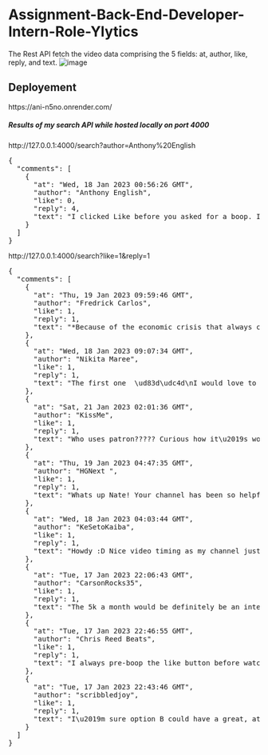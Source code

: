 # Assignment-Back-End-Developer-Intern-Role-Ylytics
The Rest API fetch the video data comprising the 5 fields: at, author, like, reply, and text.
![image](https://github.com/iamAni9/Assignment-Back-End-Developer-Intern-Role-Ylytics/assets/108063755/0d688fa2-f640-4b68-ac41-6867d2bd1763)

<h2>Deployement</h2>
https://ani-n5no.onrender.com/

<h5>Results of my search API while hosted locally on port 4000</h5>
http://127.0.0.1:4000/search?author=Anthony%20English
<pre>
{
  "comments": [
    {
      "at": "Wed, 18 Jan 2023 00:56:26 GMT",
      "author": "Anthony English",
      "like": 0,
      "reply": 4,
      "text": "I clicked Like before you asked for a boop. It was that \"and that memes / that means\" pun which got me to like."
    }
  ]
}
</pre>
http://127.0.0.1:4000/search?like=1&reply=1
<pre>
{
  "comments": [
    {
      "at": "Thu, 19 Jan 2023 09:59:46 GMT",
      "author": "Fredrick Carlos",
      "like": 1,
      "reply": 1,
      "text": "*Because of the economic crisis that always comes up the best thing to be on every wise individual\u2019s mind or list is to invest in different streams of income that\u2019s not depending on the government to generate funds.*"
    },
    {
      "at": "Wed, 18 Jan 2023 09:07:34 GMT",
      "author": "Nikita Maree",
      "like": 1,
      "reply": 1,
      "text": "The first one  \ud83d\udc4d\nI would love to know more about how much money different types of creators are making with how many views/  watchhours/ subscribers they have. Wether that's from add revenue or sponsored vids."
    },
    {
      "at": "Sat, 21 Jan 2023 02:01:36 GMT",
      "author": "KissMe",
      "like": 1,
      "reply": 1,
      "text": "Who uses patron????? Curious how it\u2019s working out for you."
    },
    {
      "at": "Thu, 19 Jan 2023 04:47:35 GMT",
      "author": "HGNext ",
      "like": 1,
      "reply": 1,
      "text": "Whats up Nate! Your channel has been so helpful. I recently started my YT channel and it\u2019s going well so far. Only thing is that I\u2019m not getting the views I\u2019d hope for. I feel like my content is too well crafted to not be seen by more people. Wondering if you can give me some advice?"
    },
    {
      "at": "Wed, 18 Jan 2023 04:03:44 GMT",
      "author": "KeSetoKaiba",
      "like": 1,
      "reply": 1,
      "text": "Howdy :D Nice video timing as my channel just got accepted for YPP and monetization about yesterday. Also, 10:28 I like both video ideas, but the 1st option piques my interest more right now. :)"
    },
    {
      "at": "Tue, 17 Jan 2023 22:06:43 GMT",
      "author": "CarsonRocks35",
      "like": 1,
      "reply": 1,
      "text": "The 5k a month would be definitely be an interesting one, but I tend to watch anything you put up. I also am curious about easier ways to study or be able to tell your channels quality with a much more popular video still effecting the direct statistics for the month. See I running a Minecraft/pokemon gaming channel where I grew up watching the two and always found lots of people liked both content types, but with no channels mixing them. Changing that was my hopes and it's really run well but I have a video from about a year ago and it's blown up. It pushed to the final stretch to monetization, but it's still going sorta which yes I'm happy about, but with all the views and revenue it's getting I haven't had a month of monetization without it, so it's hard to judge my revenue, monthly views and things since it still has effects on it currently. So I don't know my channels average monthlys are. Hope that made since sorry for the ramble as well.\ud83d\ude06"
    },
    {
      "at": "Tue, 17 Jan 2023 22:46:55 GMT",
      "author": "Chris Reed Beats",
      "like": 1,
      "reply": 1,
      "text": "I always pre-boop the like button before watching \ud83d\ude02"
    },
    {
      "at": "Tue, 17 Jan 2023 22:43:46 GMT",
      "author": "scribbledjoy",
      "like": 1,
      "reply": 1,
      "text": "I\u2019m sure option B could have a great, attention-getting title, but I also doubt every style of channel can get that kind of revenue. \n\nI\u2019d much rather see content that combines what you did here (vlog channel = sponsorship focus) with real data from real channels."
    }
  ]
}
</pre>
